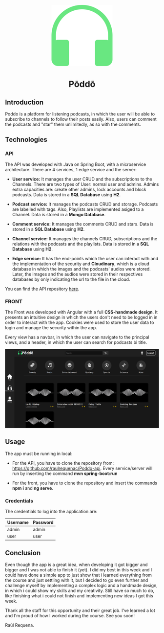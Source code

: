 
<p align="center"><img width="200" src="https://github.com/raulrequenac/Poddo-web/blob/master/src/assets/images/logo.svg"></p>
<h1 align="center">Pōddō</h1>

## Introduction
Poddo is a platform for listening podcasts, in which the user will be able to subscribe to channels to follow their posts easily.
Also, users can comment the podcasts and "star" them unlimitedly, as so with the comments.

## Technologies

### API
The API was developed with Java on Spring Boot, with a microservice architecture. There are 4 services, 1 edge service and the server:

- **User service:** It manages the user CRUD and the subscriptions to the Channels. There are two types of User: normal user and admins. Admins extra capacities are: create other admins, lock accounts and block podcasts. Data is stored in a **SQL Database** using **H2**.

- **Podcast service:** It manages the podcasts CRUD and storage. Podcasts are labelled with tags. Also, Playlists are implemented asiged to a Channel. Data is stored in a **Mongo Database**.

- **Comment service:** It manages the comments CRUD and stars. Data is stored in a **SQL Database** using **H2**.

- **Channel service:** It manages the channels CRUD, subscriptions and the relations with the podcasts and the playlists. Data is stored in a **SQL Database** using **H2**.

- **Edge service:** It has the end-points which the user can interact with and the implementation of the security and **Cloudinary**, which is a cloud database in which the images and the podcasts' audios were stored. Later, the images and the audios were stored in their respectives databases by only indicating the url to the file in the cloud.

You can find the API repository [here](https://github.com/raulrequenac/Poddo-api).

### FRONT
The Front was developed with Angular with a full **CSS-handmade design**. It presents an intuitive design in which the users don't need to be logged in in order to interact with the app. Cookies were used to store the user data to login and manage the security within the app.

Every view has a navbar, in which the user can navigate to the principal views, and a header, in which the user can search for podcasts bi title.

<p align="center"><img src="https://github.com/raulrequenac/Poddo-web/blob/master/src/assets/images/Home.png"></p>

## Usage
The app must be running in local:

- For the API, you have to clone the repository from: https://github.com/raulrequenac/Poddo-api. Every service/server will run by inserting the command **mvn spring-boot:run**

- For the front, you have to clone the repository and insert the commands **npm i** and **ng serve**.

### Credentials
The credentials to log into the application are:

| Username | Password |
| -------- | -------- |
| admin    | admin    | 
| user     | user     |

## Conclusion
Even though the app is a great idea, when developing it got bigger and bigger and I was not able to finish it (yet). I did my best in this week and I could have done a simple app to just show that i learned everything from the course and just settling with it, but I decided to go even further and challenge myself by implementing a complex logic and a handmade design, in which i could show my skills and my creativity. Still have so much to do, like finishing what i could not finish and implementing new ideas I got this week.

Thank all the staff for this opportunity and their great job. I've learned a lot and I'm proud of how I worked during the course. See you soon!

Raúl Requena.
